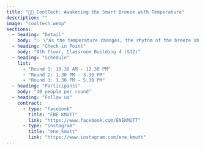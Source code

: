 ```yaml
---
title: "🌌🎶 CoolTech: Awakening the Smart Breeze with Temperature"
description: ""
image: "cooltech.webp"
sections:
  - heading: "Detail"
    body: "✨ \"As the temperature changes, the rhythm of the breeze shines on stage.\" ✨\n\nStep into the special showcase of CoolTech, where everyday technology transforms into a stage of dreams! 🌌\nThis project features a smart fan that automatically adjusts its speed according to room temperature, using the DHT11 sensor for measurement and PWM (Pulse Width Modulation) to control the motor.\n\n🌞 Hot temperature → The fan spins faster, like an energetic dance track\n🌙 Cool temperature → The fan slows down, like a warm, soothing ballad\n\n🎤 What you'll learn in this showcase\n• How to use a sensor to measure temperature\n• Processing digital data from the sensor\n• Controlling motor speed with PWM\n\nJoin CoolTech and let the breeze of innovation carry your dreams across the stage! 💫"
  - heading: "Check-in Point"
    body: "9th floor, Classroom Building 4 (S12)"
  - heading: "Schedule"
    list:
      - "Round 1: 10.30 AM - 12.30 PM"
      - "Round 2: 1.30 PM - 3.30 PM"
      - "Round 3: 3.30 PM - 5.30 PM"
  - heading: "Participants"
    body: "40 people per round"
  - heading: "Follow us"
    contract:
      - type: "facebook"
        title: "ENE KMUTT"
        link: "https://www.facebook.com/ENEKMUTT"
      - type: "instagram"
        title: "ene_kmutt"
        link: "https://www.instagram.com/ene_kmutt"
---
```

